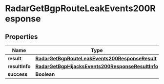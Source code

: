 

# RadarGetBgpRouteLeakEvents200Response


## Properties

| Name | Type | Description | Notes |
|------------ | ------------- | ------------- | -------------|
|**result** | [**RadarGetBgpRouteLeakEvents200ResponseResult**](RadarGetBgpRouteLeakEvents200ResponseResult.md) |  |  |
|**resultInfo** | [**RadarGetBgpHijacksEvents200ResponseResultInfo**](RadarGetBgpHijacksEvents200ResponseResultInfo.md) |  |  |
|**success** | **Boolean** |  |  |



